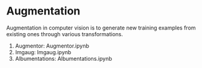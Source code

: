 # Augmentation

Augmentation in computer vision is to generate new training examples from existing ones through various transformations.

1. Augmentor: Augmentor.ipynb
2. Imgaug: Imgaug.ipynb
3. Albumentations: Albumentations.ipynb

